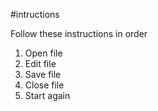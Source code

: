 #intructions

Follow these instructions in order
1. Open file
2. Edit file
3. Save file
4. Close file
5. Start again
